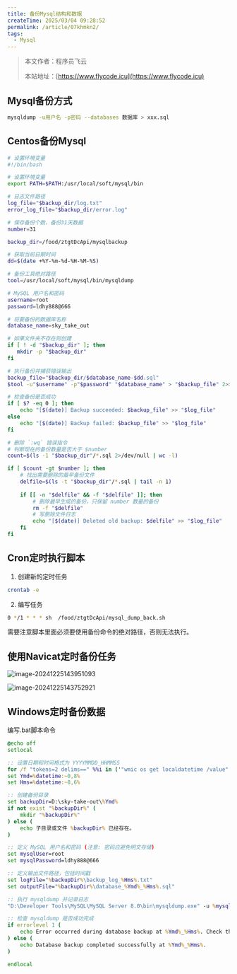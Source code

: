 ```yaml
---
title: 备份Mysql结构和数据
createTime: 2025/03/04 09:28:52
permalink: /article/07khmkn2/
tags:
  - Mysql
---
```

> 本文作者：程序员飞云
>
> 本站地址：[https://www.flycode.icu](https://www.flycode.icu)

## Mysql备份方式

```bash
mysqldump -u用户名 -p密码 --databases 数据库 > xxx.sql
```

[](https://www.cnblogs.com/nancyzhu/p/8511389.html)

## Centos备份Mysql

```bash
# 设置环境变量
#!/bin/bash

# 设置环境变量
export PATH=$PATH:/usr/local/soft/mysql/bin

# 日志文件路径
log_file="$backup_dir/log.txt"
error_log_file="$backup_dir/error.log"

# 保存备份个数，备份31天数据
number=31

backup_dir=/food/ztgtDcApi/mysqlbackup

# 获取当前日期时间
dd=$(date +%Y-%m-%d-%H-%M-%S)

# 备份工具绝对路径
tool=/usr/local/soft/mysql/bin/mysqldump

# MySQL 用户名和密码
username=root
password=ldhy888@666

# 将要备份的数据库名称
database_name=sky_take_out

# 如果文件夹不存在则创建
if [ ! -d "$backup_dir" ]; then
   mkdir -p "$backup_dir"
fi

# 执行备份并捕获错误输出
backup_file="$backup_dir/$database_name-$dd.sql"
$tool -u"$username" -p"$password" "$database_name" > "$backup_file" 2>> "$error_log_file"

# 检查备份是否成功
if [ $? -eq 0 ]; then
    echo "[$(date)] Backup succeeded: $backup_file" >> "$log_file"
else
    echo "[$(date)] Backup failed: $backup_file" >> "$log_file"
fi

# 删除 `:wq` 错误指令
# 判断现在的备份数量是否大于 $number
count=$(ls -1 "$backup_dir"/*.sql 2>/dev/null | wc -l)

if [ $count -gt $number ]; then
    # 找出需要删除的最早备份文件
    delfile=$(ls -t "$backup_dir"/*.sql | tail -n 1)
    
    if [[ -n "$delfile" && -f "$delfile" ]]; then
        # 删除最早生成的备份，只保留 number 数量的备份
        rm -f "$delfile"
        # 写删除文件日志
        echo "[$(date)] Deleted old backup: $delfile" >> "$log_file"
    fi
fi
```

## Cron定时执行脚本
1. 创建新的定时任务
```bash
crontab -e 
```
2. 编写任务
```bash
0 */1 * * * sh  /food/ztgtDcApi/mysql_dump_back.sh
```
需要注意脚本里面必须要使用备份命令的绝对路径，否则无法执行。

## 使用Navicat定时备份任务

![image-20241225143951093](https://flycodeu-1314556962.cos.ap-nanjing.myqcloud.com//codeCenterImg/image-20241225143951093.png)

![image-20241225143752921](https://flycodeu-1314556962.cos.ap-nanjing.myqcloud.com//codeCenterImg/image-20241225143752921.png)


## Windows定时备份数据

编写.bat脚本命令

```bat
@echo off
setlocal

:: 设置日期和时间格式为 YYYYMMDD_HHMMSS
for /f "tokens=2 delims==" %%i in ('"wmic os get localdatetime /value"') do set datetime=%%i
set Ymd=%datetime:~0,8%
set Hms=%datetime:~8,6%

:: 创建备份目录
set backupDir=D:\sky-take-out\%Ymd%
if not exist "%backupDir%" (
    mkdir "%backupDir%"
) else (
    echo 子目录或文件 %backupDir% 已经存在。
)

:: 定义 MySQL 用户名和密码 (注意: 密码应避免明文存储)
set mysqlUser=root
set mysqlPassword=ldhy888@666

:: 定义输出文件路径，包括时间戳
set logFile="%backupDir%\backup_log_%Hms%.txt"
set outputFile="%backupDir%\database_%Ymd%_%Hms%.sql"

:: 执行 mysqldump 并记录日志
"D:\Developer Tools\MySQL\MySQL Server 8.0\bin\mysqldump.exe" -u %mysqlUser% -p%mysqlPassword% -h 47.100.167.169 sky_take_out > "%outputFile%" 2>> "%logFile%"

:: 检查 mysqldump 是否成功完成
if errorlevel 1 (
    echo Error occurred during database backup at %Ymd%_%Hms%. Check the log file for details.
) else (
    echo Database backup completed successfully at %Ymd%_%Hms%.
)

endlocal
```

